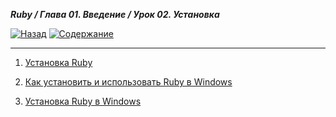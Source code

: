 ***Ruby / Глава 01. Введение / Урок 02. Установка***

[![Назад](https://img.shields.io/badge/-%D0%9D%D0%B0%D0%B7%D0%B0%D0%B4-brightgreen)](2.%20Задание.md)
[![Содержание](https://img.shields.io/badge/-%D0%A1%D0%BE%D0%B4%D0%B5%D1%80%D0%B6%D0%B0%D0%BD%D0%B8%D0%B5-purple)](README.md)

***

1. [Установка Ruby](https://www.ruby-lang.org/ru/documentation/installation/)

2. [Как установить и использовать Ruby в Windows](https://hackware.ru/?p=10817)

3. [Установка Ruby в Windows](https://betacode.net/10565/install-ruby-on-windows)
